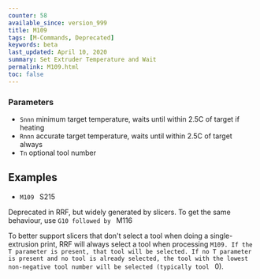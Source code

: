 ```yaml
---
counter: 58
available_since: version_999
title: M109
tags: [M-Commands, Deprecated] 
keywords: beta 
last_updated: April 10, 2020 
summary: Set Extruder Temperature and Wait 
permalink: M109.html
toc: false 
---
```



### Parameters

* `Snnn` minimum target temperature, waits until within 2.5C of target if heating
* `Rnnn` accurate target temperature, waits until within 2.5C of target always
* `Tn` optional tool number

## Examples

* ` M109  ` S215

Deprecated in RRF, but widely generated by slicers. To get the same behaviour, use ` G10 followed by  ` M116

To better support slicers that don't select a tool when doing a single-extrusion print, RRF will always select a tool when processing ` M109. If the T parameter is present, that tool will be selected. If no T parameter is present and no tool is already selected, the tool with the lowest non-negative tool number will be selected (typically tool  ` 0).

